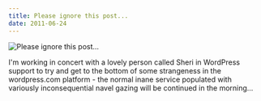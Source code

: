 ```yaml
---
title: Please ignore this post...
date: 2011-06-24
---
```


![Please ignore this post...](https://source.unsplash.com/LuQ2ex5HY3c/1600x900)

I'm working in concert with a lovely person called Sheri in WordPress support to try and get to the bottom of some strangeness in the wordpress.com platform - the normal inane service populated with variously inconsequential navel gazing will be continued in the morning...